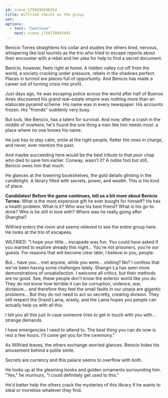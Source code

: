 ```yaml
---
id: scene_1759599390254
title: Wilfried checks on the group
set:
options:
  - text: "Continue"
    next: scene_1759770993493
---
```


Benicio Torres straightens his collar and studies the others tired, nervous, whispering like lost tourists as the trio who tried to escape reports about their encounter with a rebel and her plea for help to find a secret document.

Benicio, however, feels right at home.
A hidden valley cut off from the world, a society cracking under pressure, rebels in the shadows perfect.
Places in turmoil are places full of opportunity.
And Benicio has made a career out of turning crisis into profit.

Just days ago, he was escaping police across the world after half of Buenos Aires discovered his grand real-estate empire was nothing more than an elaborate pyramid scheme. His name was in every newspaper. His accounts frozen. His "friends" suddenly very busy.

But luck, like Benicio, has a talent for survival.
And now, after a crash in the middle of nowhere, he's found the one thing a man like him needs most: a place where no one knows his name.

He just has to stay calm, smile at the right people, flatter the ones in charge, and never, ever mention the past.

And maybe succeeding here would be the best tribute to that poor chap who died to save him earlier. Conway, wasn't it? A noble fool but still, Benicio owes him that much.

He glances at the towering bookshelves, the gold details glinting in the candlelight.
A library filled with secrets, power, and wealth.
This is his kind of place.

**Candidates! Before the game continues, tell us a bit more about Benicio Torres:**
What is the most expensive gift he ever bought for himself?
He has a health problem. What is it?
Who was his best friend?
What is his go-to drink?
Who is he still in love with?
Where was he really going after Shanghai?


Wilfried enters the room and seems relieved to see the entire group here. He looks at the trio of escapees.

WILFRIED:
"I hope your little... escapade was fun. You could have asked if you wanted to explore already this night... You're not prisoners, you're our guests. For reasons that will become clear later, I believe in you, people.

But... have you... met anyone, while you were... visiting? No? I confess that we've been having some challenges lately. Shangri-La has seen more demonstrations of unsatisfaction. I welcome all critics, but their methods are no good. See, these people don't know the exterior world like you do. They do not know how terrible it can be corruption, violence, war, dictature... and therefore they feel the small faults in our utopia are gigantic problems... But they do not need to act so secretly, creating division. They still respect the Grand Lama, wisely, and the Lama hopes you people can actually help us with all this.

I tell you all this just in case someone tries to get in touch with you with... strange demands.

I have emergencies I need to attend to. The best thing you can do now is rest a few hours. I'll come get you for the ceremony."


As Wilfried leaves, the others exchange worried glances.
Benicio hides his amusement behind a polite smile.

Secrets are currency and this palace seems to overflow with both.

He looks up at the gleaming books and golden ornaments surrounding him.
"Yes," he murmurs, "I could definitely get used to this."

He'd better help the others crack the mysteries of this library if he wants to steal or monetise whatever they find.